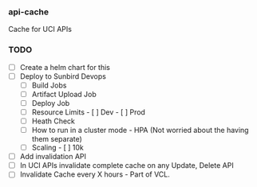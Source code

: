 ### api-cache
Cache for UCI APIs

### TODO
- [ ] Create a helm chart for this
- [ ] Deploy to Sunbird Devops
   - [ ] Build Jobs
   - [ ] Artifact Upload Job
   - [ ] Deploy Job
   - [ ] Resource Limits
         - [ ] Dev
         - [ ] Prod
   - [ ] Heath Check
   - [ ] How to run in a cluster mode - HPA (Not worried about the having them separate)
   - [ ] Scaling
         - [ ] 10k 
- [ ] Add invalidation API
- [ ] In UCI APIs invalidate complete cache on any Update, Delete API
- [ ] Invalidate Cache every X hours - Part of VCL.
